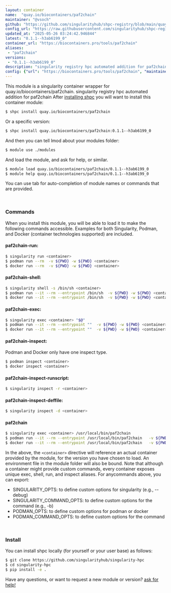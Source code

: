 ```yaml
---
layout: container
name:  "quay.io/biocontainers/paf2chain"
maintainer: "@vsoch"
github: "https://github.com/singularityhub/shpc-registry/blob/main/quay.io/biocontainers/paf2chain/container.yaml"
config_url: "https://raw.githubusercontent.com/singularityhub/shpc-registry/main/quay.io/biocontainers/paf2chain/container.yaml"
updated_at: "2025-05-26 03:24:42.946844"
latest: "0.1.1--h3ab6199_0"
container_url: "https://biocontainers.pro/tools/paf2chain"
aliases:
 - "paf2chain"
versions:
 - "0.1.1--h3ab6199_0"
description: "singularity registry hpc automated addition for paf2chain"
config: {"url": "https://biocontainers.pro/tools/paf2chain", "maintainer": "@vsoch", "description": "singularity registry hpc automated addition for paf2chain", "latest": {"0.1.1--h3ab6199_0": "sha256:8a39e2681677f6992f09bb875a21fe4e6c2fa20cbdbcc8d177cef193f0153a35"}, "tags": {"0.1.1--h3ab6199_0": "sha256:8a39e2681677f6992f09bb875a21fe4e6c2fa20cbdbcc8d177cef193f0153a35"}, "docker": "quay.io/biocontainers/paf2chain", "aliases": {"paf2chain": "/usr/local/bin/paf2chain"}}
---
```


This module is a singularity container wrapper for quay.io/biocontainers/paf2chain.
singularity registry hpc automated addition for paf2chain
After [installing shpc](#install) you will want to install this container module:


```bash
$ shpc install quay.io/biocontainers/paf2chain
```

Or a specific version:

```bash
$ shpc install quay.io/biocontainers/paf2chain:0.1.1--h3ab6199_0
```

And then you can tell lmod about your modules folder:

```bash
$ module use ./modules
```

And load the module, and ask for help, or similar.

```bash
$ module load quay.io/biocontainers/paf2chain/0.1.1--h3ab6199_0
$ module help quay.io/biocontainers/paf2chain/0.1.1--h3ab6199_0
```

You can use tab for auto-completion of module names or commands that are provided.

<br>

### Commands

When you install this module, you will be able to load it to make the following commands accessible.
Examples for both Singularity, Podman, and Docker (container technologies supported) are included.

#### paf2chain-run:

```bash
$ singularity run <container>
$ podman run --rm  -v ${PWD} -w ${PWD} <container>
$ docker run --rm  -v ${PWD} -w ${PWD} <container>
```

#### paf2chain-shell:

```bash
$ singularity shell -s /bin/sh <container>
$ podman run --it --rm --entrypoint /bin/sh  -v ${PWD} -w ${PWD} <container>
$ docker run --it --rm --entrypoint /bin/sh  -v ${PWD} -w ${PWD} <container>
```

#### paf2chain-exec:

```bash
$ singularity exec <container> "$@"
$ podman run --it --rm --entrypoint ""  -v ${PWD} -w ${PWD} <container> "$@"
$ docker run --it --rm --entrypoint ""  -v ${PWD} -w ${PWD} <container> "$@"
```

#### paf2chain-inspect:

Podman and Docker only have one inspect type.

```bash
$ podman inspect <container>
$ docker inspect <container>
```

#### paf2chain-inspect-runscript:

```bash
$ singularity inspect -r <container>
```

#### paf2chain-inspect-deffile:

```bash
$ singularity inspect -d <container>
```


#### paf2chain

```bash
$ singularity exec <container> /usr/local/bin/paf2chain
$ podman run --it --rm --entrypoint /usr/local/bin/paf2chain   -v ${PWD} -w ${PWD} <container> -c " $@"
$ docker run --it --rm --entrypoint /usr/local/bin/paf2chain   -v ${PWD} -w ${PWD} <container> -c " $@"
```



In the above, the `<container>` directive will reference an actual container provided
by the module, for the version you have chosen to load. An environment file in the
module folder will also be bound. Note that although a container
might provide custom commands, every container exposes unique exec, shell, run, and
inspect aliases. For anycommands above, you can export:

 - SINGULARITY_OPTS: to define custom options for singularity (e.g., --debug)
 - SINGULARITY_COMMAND_OPTS: to define custom options for the command (e.g., -b)
 - PODMAN_OPTS: to define custom options for podman or docker
 - PODMAN_COMMAND_OPTS: to define custom options for the command

<br>

### Install

You can install shpc locally (for yourself or your user base) as follows:

```bash
$ git clone https://github.com/singularityhub/singularity-hpc
$ cd singularity-hpc
$ pip install -e .
```

Have any questions, or want to request a new module or version? [ask for help!](https://github.com/singularityhub/singularity-hpc/issues)